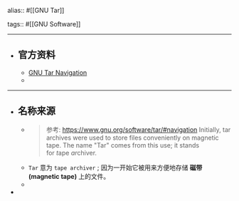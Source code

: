 alias:: #[[GNU Tar]]

tags:: #[[GNU Software]]

- ---
- ## 官方资料
	- [GNU Tar Navigation](https://www.gnu.org/software/tar/)
	-
- ---
- ## 名称来源
	- > 参考: https://www.gnu.org/software/tar/#navigation
	  Initially, tar archives were used to store files conveniently on magnetic tape. The name "Tar" comes from this use; it stands for *t*ape *ar*chiver.
	- `Tar` 意为 `tape archiver` ; 因为一开始它被用来方便地存储 **磁带(magnetic tape)** 上的文件。
	-
-